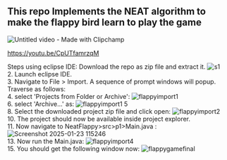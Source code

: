 ## This repo Implements the NEAT algorithm to make the flappy bird learn to play the game


![Untitled video - Made with Clipchamp](https://github.com/user-attachments/assets/e00cdbbe-b731-403d-bbcc-ad24adb8b3b0)

https://youtu.be/CpUTfamrzqM

Steps using eclipse IDE:
Download the repo as zip file and extract it. ![s1](https://github.com/user-attachments/assets/3730ba7d-f9c9-4008-9a94-bc03a2d3cc58)  
2. Launch eclipse IDE.  
3. Navigate to File > Import. A sequence of prompt windows will popup. Traverse as follows:  
4. select 'Projects from Folder or Archive': ![flappyimport1](https://github.com/user-attachments/assets/90ee0bec-0fa2-4ff0-8a93-52acea6a5081)  
6. select 'Archive...' as: ![flappyimport1 5](https://github.com/user-attachments/assets/266bdcb0-ff1d-4d80-be66-7df7a576d699)  
8. Select the downloaded project zip file and click open: ![flappyimport2](https://github.com/user-attachments/assets/67e3d73b-a414-4869-beb8-b266afda15a3)  
10. The project should now be available inside project explorer.  
11. Now navigate to NeatFlappy>src>p1>Main.java : ![Screenshot 2025-01-23 115246](https://github.com/user-attachments/assets/072ef1aa-049c-4164-8acb-c3ab921f9d51)  
13. Now run the Main.java:  ![flappyimport4](https://github.com/user-attachments/assets/1e580efb-7e4d-470e-96e7-b1a4bf779355)  
15. You should get the following window now:  ![flappygamefinal](https://github.com/user-attachments/assets/ff62e70b-2e27-4555-abb9-c2badba0069a)  
 

